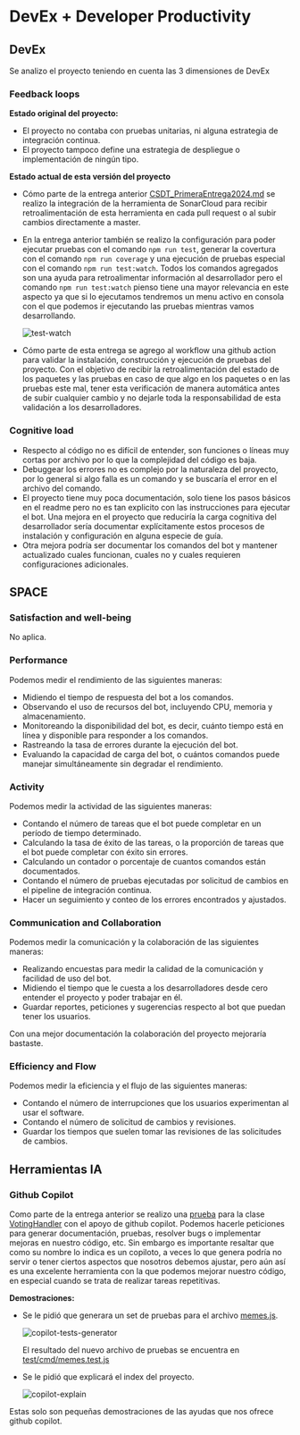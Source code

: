 # DevEx + Developer Productivity

## DevEx
Se analizo el proyecto teniendo en cuenta las 3 dimensiones de DevEx
### Feedback loops
**Estado original del proyecto:**
- El proyecto no contaba con pruebas unitarias, ni alguna estrategia de integración continua.
- El proyecto tampoco define una estrategia de despliegue o implementación de ningún tipo.

**Estado actual de esta versión del proyecto**

- Cómo parte de la entrega anterior [CSDT_PrimeraEntrega2024.md](CSDT_PrimeraEntrega2024.md) se realizo la integración de la herramienta de SonarCloud para recibir retroalimentación de esta herramienta en cada pull request o al subir cambios directamente a master.
- En la entrega anterior también se realizo la configuración para poder ejecutar pruebas con el comando `npm run test`, generar la covertura con el comando `npm run coverage` y una ejecución de pruebas especial con el comando `npm run test:watch`. Todos los comandos agregados son una ayuda para retroalimentar información al desarrollador pero el comando `npm run test:watch` pienso tiene una mayor relevancia en este aspecto ya que si lo ejecutamos tendremos un menu activo en consola con el que podemos ir ejecutando las pruebas mientras vamos desarrollando.

    ![test-watch](img/test-watch.png)

- Cómo parte de esta entrega se agrego al workflow una github action para validar la instalación, construcción y ejecución de pruebas del proyecto. Con el objetivo de recibir la retroalimentación del estado de los paquetes y las pruebas en caso de que algo en los paquetes o en las pruebas este mal, tener esta verificación de manera automática antes de subir cualquier cambio y no dejarle toda la responsabilidad de esta validación a los desarrolladores.

### Cognitive load
- Respecto al código no es difícil de entender, son funciones o líneas muy cortas por archivo por lo que la complejidad del código es baja.
- Debuggear los errores no es complejo por la naturaleza del proyecto, por lo general si algo falla es un comando y se buscaría el error en el archivo del comando.
- El proyecto tiene muy poca documentación, solo tiene los pasos básicos en el readme pero no es tan explicito con las instrucciones para ejecutar el bot. Una mejora en el proyecto que reduciría la carga cognitiva del desarrollador sería documentar explícitamente estos procesos de instalación y configuración en alguna especie de guía.
- Otra mejora podría ser documentar los comandos del bot y mantener actualizado cuales funcionan, cuales no y cuales requieren configuraciones adicionales.

## SPACE

### Satisfaction and well-being
No aplica.

### Performance
Podemos medir el rendimiento de las siguientes maneras:
- Midiendo el tiempo de respuesta del bot a los comandos.
- Observando el uso de recursos del bot, incluyendo CPU, memoria y almacenamiento.
- Monitoreando la disponibilidad del bot, es decir, cuánto tiempo está en línea y disponible para responder a los comandos.
- Rastreando la tasa de errores durante la ejecución del bot.
- Evaluando la capacidad de carga del bot, o cuántos comandos puede manejar simultáneamente sin degradar el rendimiento.

### Activity
Podemos medir la actividad de las siguientes maneras:
- Contando el número de tareas que el bot puede completar en un período de tiempo determinado.
- Calculando la tasa de éxito de las tareas, o la proporción de tareas que el bot puede completar con éxito sin errores.
- Calculando un contador o porcentaje de cuantos comandos están documentados.
- Contando el número de pruebas ejecutadas por solicitud de cambios en el pipeline de integración continua.
- Hacer un seguimiento y conteo de los errores encontrados y ajustados.

### Communication and Collaboration
Podemos medir la comunicación y la colaboración de las siguientes maneras:
- Realizando encuestas para medir la calidad de la comunicación y facilidad de uso del bot.
- Midiendo el tiempo que le cuesta a los desarrolladores desde cero entender el proyecto y poder trabajar en él.
- Guardar reportes, peticiones y sugerencias respecto al bot que puedan tener los usuarios.

Con una mejor documentación la colaboración del proyecto mejoraría bastaste.

### Efficiency and Flow
Podemos medir la eficiencia y el flujo de las siguientes maneras:
- Contando el número de interrupciones que los usuarios experimentan al usar el software.
- Contando el número de solicitud de cambios y revisiones.
- Guardar los tiempos que suelen tomar las revisiones de las solicitudes de cambios.


## Herramientas IA

### Github Copilot
Como parte de la entrega anterior se realizo una [prueba](test/classes/voting-handler.test.js) para la clase [VotingHandler](src/classes/voting-handler.js) con el apoyo de github copilot. Podemos hacerle peticiones para generar documentación, pruebas, resolver bugs o implementar mejoras en nuestro código, etc. Sin embargo es importante resaltar que como su nombre lo indica es un copiloto, a veces lo que genera podría no servir o tener ciertos aspectos que nosotros debemos ajustar, pero aún así es una excelente herramienta con la que podemos mejorar nuestro código, en especial cuando se trata de realizar tareas repetitivas.

**Demostraciones:**

- Se le pidió que generara un set de pruebas para el archivo [memes.js](cmd/memes.js).

    ![copilot-tests-generator](img/copilot-tests-generator.png)

    El resultado del nuevo archivo de pruebas se encuentra en [test/cmd/memes.test.js](test/cmd/memes.test.js)


- Se le pidió que explicará el index del proyecto.

    ![copilot-explain](img/copilot-explain.png)

Estas solo son pequeñas demostraciones de las ayudas que nos ofrece github copilot.